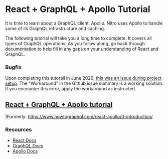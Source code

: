 # React + GraphQL + Apollo Tutorial

It is time to learn about a GraphQL client, Apollo. Nitro uses Apollo to handle some of its GraphQL infrastructure and caching.

The following tutorial will take you a long time to complete. It covers all types of GraphQL operations. As you follow along, go back through documentation to help fill in any gaps on your understanding of React and GraphQL.

### Bugfix

Upon completing this tutorail in June 2020, [this was an issue during project setup](https://github.com/graphql-boilerplates/typescript-graphql-server/issues/136). The "Workaround" in the Github issue summary is a working solution. If you encounter this error, apply the workaround as instructed.

## [React + GraphQL + Apollo tutorial](https://www.apollographql.com/docs/tutorial/introduction/)
(Formerly: https://www.howtographql.com/react-apollo/0-introduction/

### Resources

- [React Docs](https://reactjs.org/docs/getting-started.html)
- [GraphQL Docs](https://graphql.org/learn/)
- [Apollo Docs](https://www.apollographql.com/docs/)
